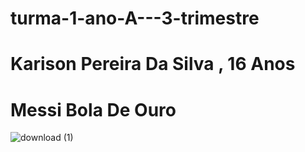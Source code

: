 # turma-1-ano-A---3-trimestre
# Karison Pereira Da Silva , 16 Anos
# Messi Bola De Ouro

![download (1)](https://github.com/karisonbut9/turma-1-ano-A---3-trimestre/assets/147408496/1d1a8175-7e33-4353-92be-2ac5af2034bb)
